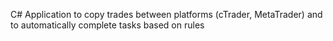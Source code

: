 C# Application to copy trades between platforms (cTrader, MetaTrader) and to automatically complete tasks based on rules
